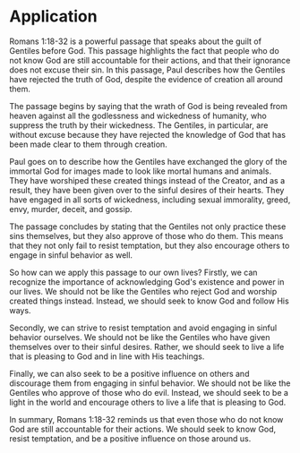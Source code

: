 # Application

Romans 1:18-32 is a powerful passage that speaks about the guilt of Gentiles before God. This passage highlights the fact that people who do not know God are still accountable for their actions, and that their ignorance does not excuse their sin. In this passage, Paul describes how the Gentiles have rejected the truth of God, despite the evidence of creation all around them.

The passage begins by saying that the wrath of God is being revealed from heaven against all the godlessness and wickedness of humanity, who suppress the truth by their wickedness. The Gentiles, in particular, are without excuse because they have rejected the knowledge of God that has been made clear to them through creation.

Paul goes on to describe how the Gentiles have exchanged the glory of the immortal God for images made to look like mortal humans and animals. They have worshiped these created things instead of the Creator, and as a result, they have been given over to the sinful desires of their hearts. They have engaged in all sorts of wickedness, including sexual immorality, greed, envy, murder, deceit, and gossip.

The passage concludes by stating that the Gentiles not only practice these sins themselves, but they also approve of those who do them. This means that they not only fail to resist temptation, but they also encourage others to engage in sinful behavior as well.

So how can we apply this passage to our own lives? Firstly, we can recognize the importance of acknowledging God's existence and power in our lives. We should not be like the Gentiles who reject God and worship created things instead. Instead, we should seek to know God and follow His ways.

Secondly, we can strive to resist temptation and avoid engaging in sinful behavior ourselves. We should not be like the Gentiles who have given themselves over to their sinful desires. Rather, we should seek to live a life that is pleasing to God and in line with His teachings.

Finally, we can also seek to be a positive influence on others and discourage them from engaging in sinful behavior. We should not be like the Gentiles who approve of those who do evil. Instead, we should seek to be a light in the world and encourage others to live a life that is pleasing to God.

In summary, Romans 1:18-32 reminds us that even those who do not know God are still accountable for their actions. We should seek to know God, resist temptation, and be a positive influence on those around us.